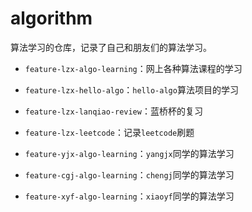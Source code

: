 # algorithm

算法学习的仓库，记录了自己和朋友们的算法学习。

- `feature-lzx-algo-learning`：网上各种算法课程的学习

- `feature-lzx-hello-algo`：`hello-algo`算法项目的学习

- `feature-lzx-lanqiao-review`：蓝桥杯的复习

- `feature-lzx-leetcode`：记录`leetcode`刷题

- `feature-yjx-algo-learning`：`yangjx`同学的算法学习

- `feature-cgj-algo-learning`：`chengj`同学的算法学习

- `feature-xyf-algo-learning`：`xiaoyf`同学的算法学习


